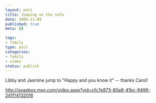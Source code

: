 ```yaml
--- 
layout: post
title: Jumping on the sofa
date: 2006-11-09
published: true
meta: {}

tags: 
- family
type: post
categories: 
- family
- video
status: publish
---
```



Libby and Jasmine jump to "Happy and you know it" -- thanks Carol!

 

<http://soapbox.msn.com/video.aspx?vid=cfc7e873-80a8-41bc-9496-241f14132016>

